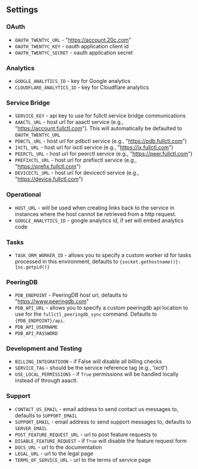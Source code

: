 ## Settings

### OAuth

- `OAUTH_TWENTYC_URL` - "https://account.20c.com"
- `OAUTH_TWENTYC_KEY` - oauth application client id
- `OAUTH_TWENTYC_SECRET` - oauth application secret

### Analytics

- `GOOGLE_ANALYTICS_ID` - key for Google analytics
- `CLOUDFLARE_ANALYTICS_ID` - key for Cloudflare analytics

### Service Bridge

- `SERVICE_KEY` - api key to use for fullctl service bridge communications
- `AAACTL_URL` - host url for aaactl service (e.g., "https://account.fullctl.com"). This will automatically be defaulted to `OAUTH_TWENTYC_URL`
- `PDBCTL_URL` - host url for pdbctl service (e.g., "https://pdb.fullctl.com")
- `IXCTL_URL` - host url for ixctl service (e.g., "https://ix.fullctl.com")
- `PEERCTL_URL` - host url for peerctl service (e.g., "https://peer.fullctl.com")
- `PREFIXCTL_URL` - host url for prefixctl service (e.g., "https://prefix.fullctl.com")
- `DEVICECTL_URL` - host url for devicectl service (e.g., "https://device.fullctl.com")

### Operational

- `HOST_URL` - will be used when creating links back to the service in instances where the host cannot be retrieved from a http request.
- `GOOGLE_ANALYTICS_ID` - google analytics id, if set will embed analytics code

### Tasks

- `TASK_ORM_WORKER_ID` - allows you to specify a custom worker id for tasks processed in this environment, defaults to `{socket.gethostname()}:{os.getpid()}`

### PeeringDB

- `PDB_ENDPOINT` - PeeringDB host url, defaults to "https://www.peeringdb.com"
- `PDB_API_URL` - allows you to specify a custom peeringdb api location to use for the `fullctl_peeringdb_sync` command. Defaults to `{PDB_ENDPOINT}/api`.
- `PDB_API_USERNAME`
- `PDB_API_PASSWORD`

### Development and Testing

- `BILLING_INTEGRATIOON` - if False will disable all billing checks
- `SERVICE_TAG` - should be the service reference tag (e.g., 'ixctl')
- `USE_LOCAL_PERMISSIONS` - if `True` permissions will be handled locally instead of through aaactl.

### Support

- `CONTACT_US_EMAIL` - email address to send contact us messages to, defaults to `SUPPORT_EMAIL`
- `SUPPORT_EMAIL` - email address to send support messages to, defaults to `SERVER_EMAIL`
- `POST_FEATURE_REQUEST_URL` - url to post feature requests to
- `DISABLE_FEATURE_REQUEST` - if `True` will disable the feature request form
- `DOCS_URL` - url to the documentation
- `LEGAL_URL` - url to the legal page
- `TERMS_OF_SERVICE_URL` - url to the terms of service page